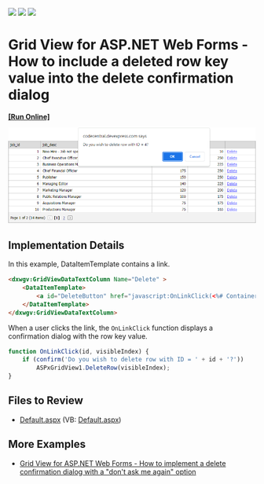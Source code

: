 <!-- default badges list -->
![](https://img.shields.io/endpoint?url=https://codecentral.devexpress.com/api/v1/VersionRange/128541480/13.1.5%2B)
[![](https://img.shields.io/badge/Open_in_DevExpress_Support_Center-FF7200?style=flat-square&logo=DevExpress&logoColor=white)](https://supportcenter.devexpress.com/ticket/details/E131)
[![](https://img.shields.io/badge/📖_How_to_use_DevExpress_Examples-e9f6fc?style=flat-square)](https://docs.devexpress.com/GeneralInformation/403183)
<!-- default badges end -->

# Grid View for ASP.NET Web Forms - How to include a deleted row key value into the delete confirmation dialog
<!-- run online -->
**[[Run Online]](https://codecentral.devexpress.com/e131/)**
<!-- run online end -->

![](grid-with-confirmation-dialog.png)

## Implementation Details

In this example, DataItemTemplate contains a link. 

```aspx
<dxwgv:GridViewDataTextColumn Name="Delete" >
    <DataItemTemplate>
        <a id="DeleteButton" href="javascript:OnLinkClick(<%# Container.KeyValue.ToString()%>, <%# Container.VisibleIndex.ToString()%>);">Delete</a>
    </DataItemTemplate>
</dxwgv:GridViewDataTextColumn>
```

When a user clicks the link, the `OnLinkClick` function displays a confirmation dialog with the row key value.

```js
function OnLinkClick(id, visibleIndex) {
    if (confirm('Do you wish to delete row with ID = ' + id + '?'))
        ASPxGridView1.DeleteRow(visibleIndex);
}
```

## Files to Review

* [Default.aspx](./CS/WebSite/Default.aspx) (VB: [Default.aspx](./VB/WebSite/Default.aspx))

## More Examples

* [Grid View for ASP.NET Web Forms - How to implement a delete confirmation dialog with a "don't ask me again" option](https://github.com/DevExpress-Examples/asp-net-web-forms-grid-delete-confirm-dialog-with-dont-ask-me-again-option)
